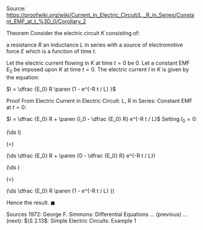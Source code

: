 # 

Source: https://proofwiki.org/wiki/Current_in_Electric_Circuit/L,_R_in_Series/Constant_EMF_at_t_%3D_0/Corollary_2

Theorem
Consider the electric circuit $K$ consisting of:

a resistance $R$
an inductance $L$
in series with a source of electromotive force $E$ which is a function of time $t$.



Let the electric current flowing in $K$ at time $t = 0$ be $0$.
Let a constant EMF $E_0$ be imposed upon $K$ at time $t = 0$.
The electric current $I$ in $K$ is given by the equation:

$I = \dfrac {E_0} R \paren {1 - e^{-R t / L} }$


Proof
From Electric Current in Electric Circuit: L, R in Series: Constant EMF at $t = 0$:

$I = \dfrac {E_0} R + \paren {I_0 - \dfrac {E_0} R} e^{-R t / L}$
Setting $I_0 = 0$:














\(\ds I\)

\(=\)







\(\ds \dfrac {E_0} R + \paren {0 - \dfrac {E_0} R} e^{-R t / L}\)




















\(\ds \)

\(=\)







\(\ds \dfrac {E_0} R \paren {1 - e^{-R t / L} }\)









Hence the result.
$\blacksquare$


Sources
1972: George F. Simmons: Differential Equations ... (previous) ... (next): $\S 2.13$: Simple Electric Circuits: Example $1$




